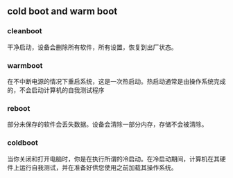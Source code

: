 ## cold boot and warm boot

### cleanboot
干净启动，设备会删除所有软件，所有设置，恢复到出厂状态。

### warmboot
在不中断电源的情况下重启系统，这是一次热启动。热启动通常是由操作系统完成的，不会启动计算机的自我测试程序

### reboot
部分未保存的软件会丢失数据。设备会清除一部分内存，存储不会被清除。

### coldboot
当你关闭和打开电脑时，你是在执行所谓的冷启动。在冷启动期间，计算机在其硬件上运行自我测试，并在准备好供您使用之前加载其操作系统。